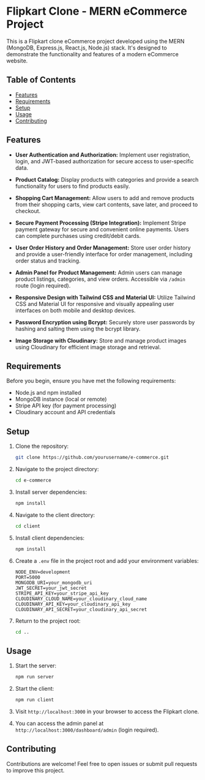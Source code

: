 
# Flipkart Clone - MERN eCommerce Project

This is a Flipkart clone eCommerce project developed using the MERN (MongoDB, Express.js, React.js, Node.js) stack. It's designed to demonstrate the functionality and features of a modern eCommerce website. 

## Table of Contents

- [Features](#features)
- [Requirements](#requirements)
- [Setup](#setup)
- [Usage](#usage)
- [Contributing](#contributing)

## Features

- **User Authentication and Authorization:** Implement user registration, login, and JWT-based authorization for secure access to user-specific data.

- **Product Catalog:** Display products with categories and provide a search functionality for users to find products easily.

- **Shopping Cart Management:** Allow users to add and remove products from their shopping carts, view cart contents, save later, and proceed to checkout.

- **Secure Payment Processing (Stripe Integration):** Implement Stripe payment gateway for secure and convenient online payments. Users can complete purchases using credit/debit cards.

- **User Order History and Order Management:** Store user order history and provide a user-friendly interface for order management, including order status and tracking.

- **Admin Panel for Product Management:** Admin users can manage product listings, categories, and view orders. Accessible via `/admin` route (login required).

- **Responsive Design with Tailwind CSS and Material UI:** Utilize Tailwind CSS and Material UI for responsive and visually appealing user interfaces on both mobile and desktop devices.

- **Password Encryption using Bcrypt:** Securely store user passwords by hashing and salting them using the bcrypt library.

- **Image Storage with Cloudinary:** Store and manage product images using Cloudinary for efficient image storage and retrieval.

## Requirements

Before you begin, ensure you have met the following requirements:

- Node.js and npm installed
- MongoDB instance (local or remote)
- Stripe API key (for payment processing)
- Cloudinary account and API credentials

## Setup

1. Clone the repository:

   ```bash
   git clone https://github.com/yourusername/e-commerce.git
   ```

2. Navigate to the project directory:

   ```bash
   cd e-commerce
   ```

3. Install server dependencies:

   ```bash
   npm install
   ```

4. Navigate to the client directory:

   ```bash
   cd client
   ```

5. Install client dependencies:

   ```bash
   npm install
   ```

6. Create a `.env` file in the project root and add your environment variables:

   ```env
   NODE_ENV=development
   PORT=5000
   MONGODB_URI=your_mongodb_uri
   JWT_SECRET=your_jwt_secret
   STRIPE_API_KEY=your_stripe_api_key
   CLOUDINARY_CLOUD_NAME=your_cloudinary_cloud_name
   CLOUDINARY_API_KEY=your_cloudinary_api_key
   CLOUDINARY_API_SECRET=your_cloudinary_api_secret
   ```

7. Return to the project root:

   ```bash
   cd ..
   ```

## Usage

1. Start the server:

   ```bash
   npm run server
   ```

2. Start the client:

   ```bash
   npm run client
   ```

3. Visit `http://localhost:3000` in your browser to access the Flipkart clone.

4. You can access the admin panel at `http://localhost:3000/dashboard/admin` (login required).

## Contributing

Contributions are welcome! Feel free to open issues or submit pull requests to improve this project.
